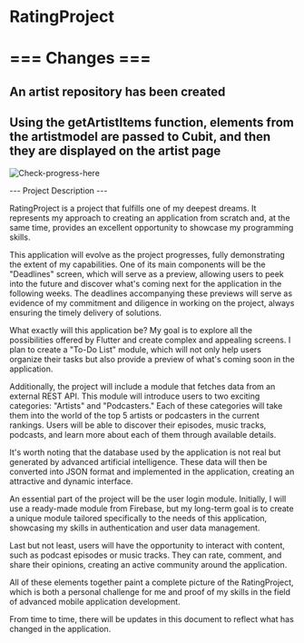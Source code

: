 # RatingProject


# === Changes ===

## An artist repository has been created
## Using the getArtistItems function, elements from the artistmodel are passed to Cubit, and then they are displayed on the artist page

![Check-progress-here](https://github.com/KacperMajcher/rating/assets/142928291/57a86635-ae25-4cba-a7c7-ba2a64e1f042)


--- Project Description ---

RatingProject is a project that fulfills one of my deepest dreams. It represents my approach to creating an application from scratch and, at the same time, provides an excellent opportunity to showcase my programming skills.

This application will evolve as the project progresses, fully demonstrating the extent of my capabilities. One of its main components will be the "Deadlines" screen, which will serve as a preview, allowing users to peek into the future and discover what's coming next for the application in the following weeks. The deadlines accompanying these previews will serve as evidence of my commitment and diligence in working on the project, always ensuring the timely delivery of solutions.

What exactly will this application be?
My goal is to explore all the possibilities offered by Flutter and create complex and appealing screens. I plan to create a "To-Do List" module, which will not only help users organize their tasks but also provide a preview of what's coming soon in the application.

Additionally, the project will include a module that fetches data from an external REST API. This module will introduce users to two exciting categories: "Artists" and "Podcasters." Each of these categories will take them into the world of the top 5 artists or podcasters in the current rankings. Users will be able to discover their episodes, music tracks, podcasts, and learn more about each of them through available details.

It's worth noting that the database used by the application is not real but generated by advanced artificial intelligence. These data will then be converted into JSON format and implemented in the application, creating an attractive and dynamic interface.

An essential part of the project will be the user login module. Initially, I will use a ready-made module from Firebase, but my long-term goal is to create a unique module tailored specifically to the needs of this application, showcasing my skills in authentication and user data management.

Last but not least, users will have the opportunity to interact with content, such as podcast episodes or music tracks. They can rate, comment, and share their opinions, creating an active community around the application.

All of these elements together paint a complete picture of the RatingProject, which is both a personal challenge for me and proof of my skills in the field of advanced mobile application development.

From time to time, there will be updates in this document to reflect what has changed in the application.